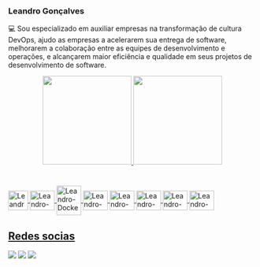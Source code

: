 ### Leandro Gonçalves


:computer:  Sou especializado em auxiliar empresas na transformação de cultura DevOps, ajudo as empresas a acelerarem sua entrega de software, melhorarem a colaboração entre as equipes de desenvolvimento e operações, e alcançarem maior eficiência e qualidade em seus projetos de desenvolvimento de software.

<div align="center">
  <a href="https://github.com/LeMalk">
  <img height="180em" src="https://github-readme-stats.vercel.app/api?username=leandrogoncalves&show_icons=true&theme=dracula&include_all_commits=true&count_private=true"/>
  <img height="180em" src="https://github-readme-stats.vercel.app/api/top-langs/?username=leandrogoncalves&layout=compact&langs_count=7&theme=dracula"/>
</div>

###
<div style="display: inline_block"><br>
  <img align="center" alt="Leandro-Linux" height="40" width="40" src="https://cdn.jsdelivr.net/gh/devicons/devicon/icons/linux/linux-original.svg" />
  <img align="center" alt="Leandro-bash" height="40" width="50" src="https://cdn.jsdelivr.net/gh/devicons/devicon/icons/bash/bash-original.svg">
  <img align="center" alt="Leandro-Docker" height="60" width="50" src="https://cdn.jsdelivr.net/gh/devicons/devicon/icons/docker/docker-original.svg">
  <img align="center" alt="Leandro-Kubernetes" height="40" width="50" src="https://cdn.jsdelivr.net/gh/devicons/devicon/icons/kubernetes/kubernetes-plain.svg">
  <img align="center" alt="Leandro-Terraform" height="40" width="50" src="https://cdn.jsdelivr.net/gh/devicons/devicon/icons/terraform/terraform-original.svg">
  <img align="center" alt="Leandro-Ansible" height="40" width="50" src="https://cdn.jsdelivr.net/gh/devicons/devicon/icons/ansible/ansible-original.svg">
  <img align="center" alt="Leandro-Prometheus" height="40" width="50" src="https://cdn.jsdelivr.net/gh/devicons/devicon/icons/prometheus/prometheus-original.svg">
  <img align="center" alt="Leandro-Python" height="40" width="50" src="https://cdn.jsdelivr.net/gh/devicons/devicon/icons/python/python-original.svg">
</div>

## Redes socias
  <div> 
  <a href="https://www.facebook.com/LeMalK" target="_blank"><img src="https://img.shields.io/badge/Facebook-1877F2?style=for-the-badge&logo=facebook&logoColor=white" target="_blank"></a>
  <a href="https://instagram.com/leandro.mgoncalves?igshid=MjEwN2IyYWYwYw==" target="_blank"><img src="https://img.shields.io/badge/-Instagram-%23E4405F?style=for-the-badge&logo=instagram&logoColor=white" target="_blank"></a>
  <a href="https://www.linkedin.com/in/leandro-m-goncalves/" target="_blank"><img src="https://img.shields.io/badge/-LinkedIn-%230077B5?style=for-the-badge&logo=linkedin&logoColor=white" target="_blank"></a> 
</div>
